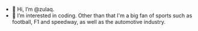 - 👋 Hi, I’m @zulaq.
- 👀 I’m interested in coding. Other than that I'm a big fan of sports such as football, F1 and speedway, as well as the automotive industry.

<!---
zulaq/zulaq is a ✨ special ✨ repository because its `README.md` (this file) appears on your GitHub profile.
You can click the Preview link to take a look at your changes.
--->
